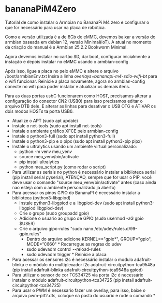 # bananaPiM4Zero
Tutorial de como instalar o Armbian no BananaPi M4 zero e configurar o que for necessário para usar na placa de robótica.

Como a versão utilizada é a de 8Gb de eMMC, devemos baixar a versão do armbian baseada em debian 12, versão Minimal(IoT). A atual no momento da criação do manual é a Armbian 25.2.2 Bookworm Minimal.

Agora devemos instalar no cartão SD, dar boot, configurar inicialmente a instação e depois instalar no eMMC usando o armbian-config.

Após isso, ligue a placa no pelo eMMC e altere o arquivo /boot/armbianEnv.txt
Insira a linha *overlays=bananapi-m4-sdio-wifi-bt* para o wifi funcionar.
Reinicie a placa novamente, agora no armbian-config conecte no wifi para poder instalar e atualizar os demais itens.

Para as duas portas usbC funcionarem como HOST, precisamos alterar a configuração do conector CN2 (USB0) para isso precisamos editar o arquivo DTB dele. E alterar as linhas para desativar o USB OTG e ATIVAR os dois modos HOSTs ta porta USB0.

* Atualize o APT (sudo apt update)
* Instale o net-tools (sudo apt install net-tools)
* Instale o ambiente gráfico XFCE pelo armbian-config
* Instale o python3-full (sudo apt install python3-full)
* Instale o python3-pip e o pipx (sudo apt install python3-pip pipx)
* Instale o ultralytics usando um ambiente virtual personalizado:
    * python -m venv meu_venv
    * source meu_venv/bin/activate  
    * pip install ultralytics
    * python meu_script.py (como rodar o script)
* Para utilizar as seriais no python é necessário instalar a biblioteca serial (pip install serial pyserial), ATENÇÂO, sempre que for usar o PIP, você deve usar o comando "source meu_venv/bin/activate" antes (caso ainda nao esteja com o ambiente personalizado já aberto)
* Para acessar os pinos GPIO do BananaPI é necessário instalar a biblioteca (python3-libgpiod)
     * Instale python3-libgpiod e a libgpiod-dev (sudo apt install python3-libgpiod libgpiod-dev)
     * Crie o grupo (sudo groupadd gpio)
     * Adicione o usuario ao grupo de GPIO (sudo usermod -aG gpio $USER)
     * Crie o arquivo gipo-rules "sudo nano /etc/udev/rules.d/99-gpio.rules"
          * Dentro do arquivo adicione KERNEL=="gpio*", GROUP="gpio", MODE="0660"
      * Recarregue as regras do udev
         * sudo udevadm control --reload-rules
         * sudo udevadm trigger
      * Reinicie a placa
* Para acessar os sensores i2c é necessário instalar o modulo adafruit-blinka e o módulo do multiplexador i2c adafruit-circuitpython-tca9548a (pip install adafruit-blinka adafruit-circuitpython-tca9548a gpiod)
* Para utilizar o sensor de cor TCS34725 via porta i2c é necessário instalar o módulo adafruit-circuitpython-tcs34725 (pip install adafruit-circuitpython-tcs34725)
* Para usar o PWM é necessario fazer um overlay, para isso, baixe o arquivo pwm-pi12.dts, coloque na pasta do usuario e rode o comando
     *
